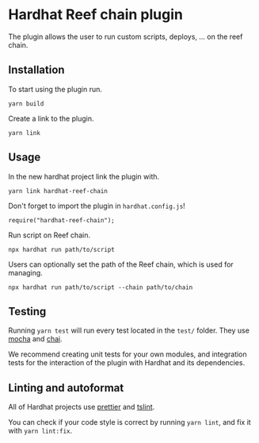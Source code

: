 # Hardhat Reef chain plugin

The plugin allows the user to run custom scripts, deploys, ... on the reef chain.

## Installation

To start using the plugin run.
```
yarn build
```

Create a link to the plugin.
```
yarn link
```

## Usage 

In the new hardhat project link the plugin with.
```
yarn link hardhat-reef-chain
```

Don't forget to import the plugin in `hardhat.config.js`!
```
require("hardhat-reef-chain");
```

Run script on Reef chain.
```
npx hardhat run path/to/script
```

Users can optionally set the path of the Reef chain, which is used for managing.
```
npx hardhat run path/to/script --chain path/to/chain
```

## Testing

Running `yarn test` will run every test located in the `test/` folder. They
use [mocha](https://mochajs.org) and [chai](https://www.chaijs.com/).

We recommend creating unit tests for your own modules, and integration tests for
the interaction of the plugin with Hardhat and its dependencies.

## Linting and autoformat

All of Hardhat projects use [prettier](https://prettier.io/) and
[tslint](https://palantir.github.io/tslint/).

You can check if your code style is correct by running `yarn lint`, and fix
it with `yarn lint:fix`.
